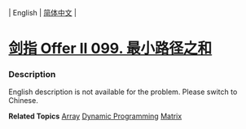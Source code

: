 | English | [简体中文](README.md) |

# [剑指 Offer II 099. 最小路径之和](https://leetcode.cn/problems/0i0mDW)
 ### Description
<p>English description is not available for the problem. Please switch to Chinese.</p>

**Related Topics**  [Array](https://leetcode.cn/tag/array) [Dynamic Programming](https://leetcode.cn/tag/dynamic-programming) [Matrix](https://leetcode.cn/tag/matrix) 